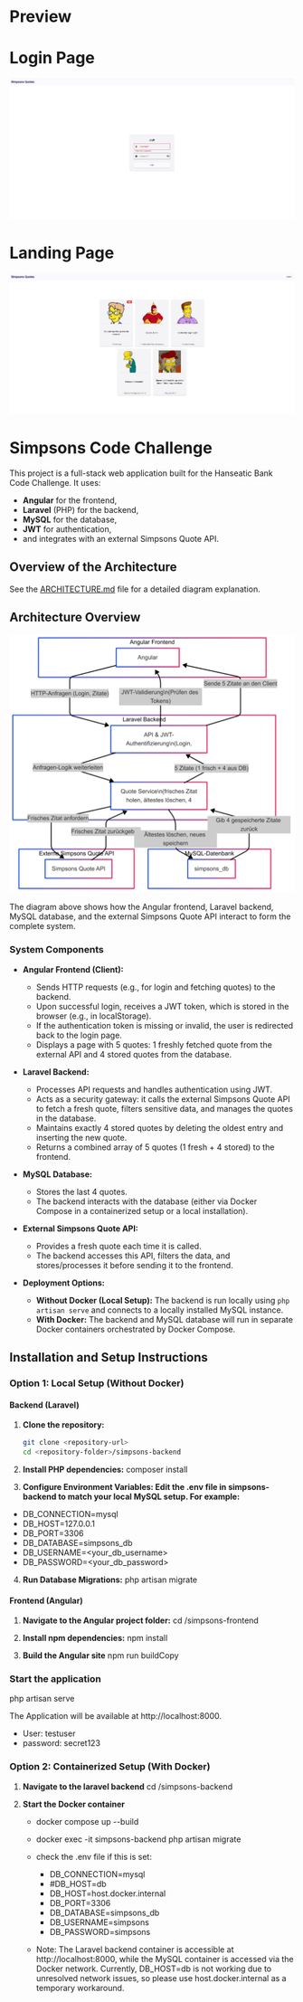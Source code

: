 # Preview

# Login Page

![Login Page](docs/loginPage.png)

# Landing Page
![Landing Page](docs/landingPage.png)

# Simpsons Code Challenge

This project is a full-stack web application built for the Hanseatic Bank Code Challenge. It uses:

- **Angular** for the frontend,
- **Laravel** (PHP) for the backend,
- **MySQL** for the database,
- **JWT** for authentication,
- and integrates with an external Simpsons Quote API.

## Overview of the Architecture

See the [ARCHITECTURE.md](ARCHITECTURE.md) file for a detailed diagram explanation.

## Architecture Overview

![Architecture Diagram](docs/architecture.png)

The diagram above shows how the Angular frontend, Laravel backend, MySQL database, and the external Simpsons Quote API interact to form the complete system.

### System Components

- **Angular Frontend (Client):**

  - Sends HTTP requests (e.g., for login and fetching quotes) to the backend.
  - Upon successful login, receives a JWT token, which is stored in the browser (e.g., in localStorage).
  - If the authentication token is missing or invalid, the user is redirected back to the login page.
  - Displays a page with 5 quotes: 1 freshly fetched quote from the external API and 4 stored quotes from the database.

- **Laravel Backend:**

  - Processes API requests and handles authentication using JWT.
  - Acts as a security gateway: it calls the external Simpsons Quote API to fetch a fresh quote, filters sensitive data, and manages the quotes in the database.
  - Maintains exactly 4 stored quotes by deleting the oldest entry and inserting the new quote.
  - Returns a combined array of 5 quotes (1 fresh + 4 stored) to the frontend.

- **MySQL Database:**

  - Stores the last 4 quotes.
  - The backend interacts with the database (either via Docker Compose in a containerized setup or a local installation).

- **External Simpsons Quote API:**

  - Provides a fresh quote each time it is called.
  - The backend accesses this API, filters the data, and stores/processes it before sending it to the frontend.

- **Deployment Options:**
  - **Without Docker (Local Setup):** The backend is run locally using `php artisan serve` and connects to a locally installed MySQL instance.
  - **With Docker:** The backend and MySQL database will run in separate Docker containers orchestrated by Docker Compose.

## Installation and Setup Instructions

### Option 1: Local Setup (Without Docker)

#### Backend (Laravel)

1. **Clone the repository:**

   ```bash
   git clone <repository-url>
   cd <repository-folder>/simpsons-backend

   ```

2. **Install PHP dependencies:**
   composer install

3. **Configure Environment Variables: Edit the .env file in simpsons-backend to match your local MySQL setup. For example:**

- DB_CONNECTION=mysql
- DB_HOST=127.0.0.1
- DB_PORT=3306
- DB_DATABASE=simpsons_db
- DB_USERNAME=<your_db_username>
- DB_PASSWORD=<your_db_password>

4. **Run Database Migrations:**
   php artisan migrate

#### Frontend (Angular)

1. **Navigate to the Angular project folder:**
   cd <repository-folder>/simpsons-frontend

2. **Install npm dependencies:**
   npm install

3. **Build the Angular site**
   npm run buildCopy

### Start the application

php artisan serve

The Application will be available at http://localhost:8000.

- User: testuser
- password: secret123

### Option 2: Containerized Setup (With Docker)

1. **Navigate to the laravel backend**
   cd <repository-folder>/simpsons-backend

2. **Start the Docker container**

   - docker compose up --build
   - docker exec -it simpsons-backend php artisan migrate
   - check the .env file if this is set:

     - DB_CONNECTION=mysql
     - #DB_HOST=db
     - DB_HOST=host.docker.internal
     - DB_PORT=3306
     - DB_DATABASE=simpsons_db
     - DB_USERNAME=simpsons
     - DB_PASSWORD=simpsons

   - Note: The Laravel backend container is accessible at http://localhost:8000,
     while the MySQL container is accessed via the Docker network. Currently, DB_HOST=db is not working due to unresolved network issues, so please use host.docker.internal as a temporary workaround.
